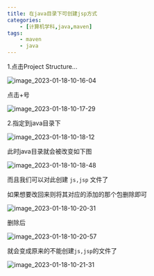 ```yaml
---
title: 在java目录下可创建jsp方式
categories:
    - [计算机学科,java,maven]
tags:
    - maven
    - java
---
```


1.点击Project Structure...

![![image_2023-01-18-10-16-04](https://raw.githubusercontent.com/PigPigLetsGo/imeages/master/image_2023-01-18-10-16-04_20230225134124.png)](%E5%9C%A8java%E7%9B%AE%E5%BD%95%E4%B8%8B%E5%8F%AF%E5%88%9B%E5%BB%BAjsp%E6%96%B9%E5%BC%8F_md_files/image_2023-01-18-10-16-04_20230225134124.png?v=1&type=image&token=V1:7wzkoQ_lYJK_gJgolwKfbmjny_ZYBaLFueAMVTrWC_4)

点击+号

![![image_2023-01-18-10-17-29](https://raw.githubusercontent.com/PigPigLetsGo/imeages/master/image_2023-01-18-10-17-29_20230225134133.png)](%E5%9C%A8java%E7%9B%AE%E5%BD%95%E4%B8%8B%E5%8F%AF%E5%88%9B%E5%BB%BAjsp%E6%96%B9%E5%BC%8F_md_files/image_2023-01-18-10-17-29_20230225134133.png?v=1&type=image&token=V1:dPhZwPZqnYHBv-DdogutmvDr9blkXyq5bhD7M9Lf3eg)

2.指定到java目录下

![![image_2023-01-18-10-18-12](https://raw.githubusercontent.com/PigPigLetsGo/imeages/master/image_2023-01-18-10-18-12_20230225134142.png)](%E5%9C%A8java%E7%9B%AE%E5%BD%95%E4%B8%8B%E5%8F%AF%E5%88%9B%E5%BB%BAjsp%E6%96%B9%E5%BC%8F_md_files/image_2023-01-18-10-18-12_20230225134142.png?v=1&type=image&token=V1:6CvNZGXYmFKHn9yWlivm9AAK4qI97LADRkt5ybGtZck)

此时java目录就会被改变如下图

![![image_2023-01-18-10-18-48](https://raw.githubusercontent.com/PigPigLetsGo/imeages/master/image_2023-01-18-10-18-48_20230225134154.png)](%E5%9C%A8java%E7%9B%AE%E5%BD%95%E4%B8%8B%E5%8F%AF%E5%88%9B%E5%BB%BAjsp%E6%96%B9%E5%BC%8F_md_files/image_2023-01-18-10-18-48_20230225134154.png?v=1&type=image&token=V1:3xTOpeVI_Wy5ehONT8Obn8Zn7oOJE0OfRNRywtRY8t4)

而且我们可以对此创建 `js,jsp` 文件了

如果想要改回来则将其对应的添加的那个包删除即可

![![image_2023-01-18-10-20-31](https://raw.githubusercontent.com/PigPigLetsGo/imeages/master/image_2023-01-18-10-20-31_20230225134206.png) ](%E5%9C%A8java%E7%9B%AE%E5%BD%95%E4%B8%8B%E5%8F%AF%E5%88%9B%E5%BB%BAjsp%E6%96%B9%E5%BC%8F_md_files/image_2023-01-18-10-20-31_20230225134206.png?v=1&type=image&token=V1:JQVRrhPfBL6nwTqq6uRu9KsaXML68eE3obGzLuIhROM)

删除后

![![image_2023-01-18-10-20-57](https://raw.githubusercontent.com/PigPigLetsGo/imeages/master/image_2023-01-18-10-20-57_20230225134218.png)](%E5%9C%A8java%E7%9B%AE%E5%BD%95%E4%B8%8B%E5%8F%AF%E5%88%9B%E5%BB%BAjsp%E6%96%B9%E5%BC%8F_md_files/image_2023-01-18-10-20-57_20230225134218.png?v=1&type=image&token=V1:m69GXXYUoFwiI6GMvrGEtx2rZUZ9SZlQawujsx5utEs)

就会变成原来的不能创建`js,jsp`的文件了

![![image_2023-01-18-10-21-31](https://raw.githubusercontent.com/PigPigLetsGo/imeages/master/image_2023-01-18-10-21-31_20230225134230.png)](%E5%9C%A8java%E7%9B%AE%E5%BD%95%E4%B8%8B%E5%8F%AF%E5%88%9B%E5%BB%BAjsp%E6%96%B9%E5%BC%8F_md_files/image_2023-01-18-10-21-31_20230225134230.png?v=1&type=image&token=V1:jwFVoTQpxefL7Ri6WE5fyUy27cT4Rbx_NNHx113DM08)

